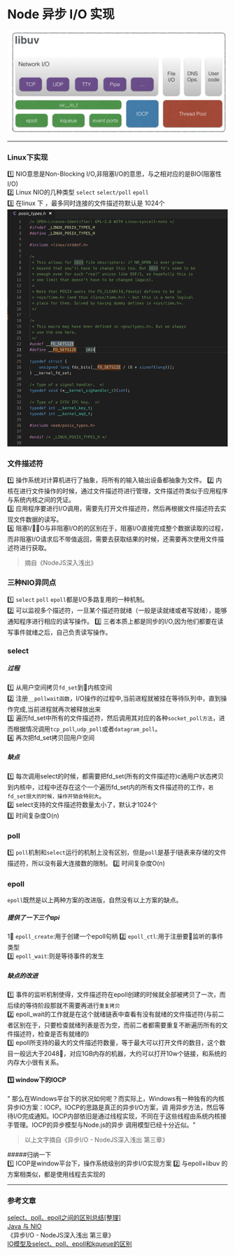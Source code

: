# Node 异步 I/O 实现
![](/blog_assets/node_libuv.png)
___
### Linux下实现
1️⃣ NIO意思是Non-Blocking I/O,非阻塞I/O的意思，与之相对应的是BIO(阻塞性I/O)  
2️⃣ Linux NIO的几种类型 `select` `select/poll`  `epoll`   
3️⃣ 在linux 下 ，最多同时连接的文件描述符默认是 1024个
![](/blog_assets/linux_FD_SETSIZE.png)  
### 文件描述符
1️⃣ 操作系统对计算机进行了抽象，将所有的输入输出设备都抽象为文件。
2️⃣ 内核在进行文件操作的时候，通过文件描述符进行管理，文件描述符类似于应用程序与系统内核之间的凭证。   
3️⃣ 应用程序要进行I/O调用，需要先打开文件描述符，然后再根据文件描述符去实现文件数据的读写。  
4️⃣ 阻塞I/O与非阻塞I/O的的区别在于，阻塞I/O直接完成整个数据读取的过程，而非阻塞I/O请求后不带值返回，需要去获取结果的时候，还需要再次使用文件描述符进行获取。 
> 摘自《NodeJS深入浅出》 

### 三种NIO异同点
1️⃣ `select` `poll` `epoll`都是I/O多路复用的一种机制。  
2️⃣ 可以监视多个描述符，一旦某个描述符就绪（一般是读就绪或者写就绪），能够通知程序进行相应的读写操作。
3️⃣ 三者本质上都是同步的I/O,因为他们都要在读写事件就绪之后，自己负责读写操作。  

### select 

##### 过程
1️⃣ 从用户空间拷贝`fd_set`到内核空间  
2️⃣ 注册`__pollwait函数`，I/O操作的过程中,当前进程就被挂在等待队列中，直到操作完成,当前进程就再次被释放出来  
3️⃣ 遍历fd_set中所有的文件描述符，然后调用其对应的各种`socket_poll方法`，进而根据情况调用`tcp_poll`,`udp_poll`或者`datagram_poll`。     
4️⃣ 再次把fd_set拷贝回用户空间 

##### 缺点 
1️⃣ 每次调用select的时候，都需要把fd_set(所有的文件描述符)c通用户状态拷贝到内核中，过程中还存在这个一个遍历fd_set内的所有文件描述符的工作，`若fd_set很大的时候，操作开销会特别大`。   
2️⃣ select支持的文件描述符数量太小了，默认才1024个  
3️⃣ 时间复杂度O(n)  

### poll
1️⃣ `poll`机制和`select`运行的机制上没有区别，但是`poll`是基于l链表来存储的文件描述符，所以没有最大连接数的限制。
2️⃣ 时间复杂度O(n)

### epoll
`epoll`既然是以上两种方案的改进版，自然没有以上方案的缺点。 
##### 提供了一下三个api
1⃣ `epoll_create`:用于创建一个epoll句柄
2️⃣ `epoll_ctl`:用于注册要监听的事件类型   
3️⃣ `epoll_wait`:则是等待事件的发生  

##### 缺点的改进 
1️⃣ 事件的监听机制使得，文件描述符在epoll创建的时候就全部被拷贝了一次，而后续的等待阶段那就不需要再进行`重复拷贝`  
2️⃣ epoll_wait的工作就是在这个就绪链表中查看有没有就绪的文件描述符(与前二者区别在于，只要检查就绪列表是否为空，而前二者都需要重复不断遍历所有的文件描述符，检查是否有就绪的)  
3️⃣ epoll所支持的最大的文件描述符数量，等于最大可以打开文件的数目，这个数目一般远大于2048，对应1GB内存的机器，大约可以打开10w个链接，和系统的内存大小很有关系。




#### 1️⃣ window下的IOCP 
" 那么在Windows平台下的状况如何呢？而实际上，Windows有一种独有的内核异步IO方案：IOCP。IOCP的思路是真正的异步I/O方案，调 用异步方法，然后等待I/O完成通知。IOCP内部依旧是通过线程实现，不同在于这些线程由系统内核接手管理。IOCP的异步模型与Node.js的异步 调用模型已经十分近似。"

>以上文字摘自《异步I/O - NodeJS深入浅出 第三章》

#####归纳一下  
1️⃣ ICOP是window平台下，操作系统级别的异步I/O实现方案 
2️⃣ 与epoll+libuv 的方案相类似，都是使用线程去实现的 
___
### 参考文章
[select、poll、epoll之间的区别总结[整理]](https://www.cnblogs.com/Anker/p/3265058.html)  
[Java 与 NIO](https://www.cnblogs.com/personnel/p/4583279.html)  
《异步I/O - NodeJS深入浅出 第三章》  
[IO模型及select、poll、epoll和kqueue的区别](https://www.cnblogs.com/moonz-wu/p/4740908.html)

<link rel="stylesheet" href="../../config/global.css"/>

